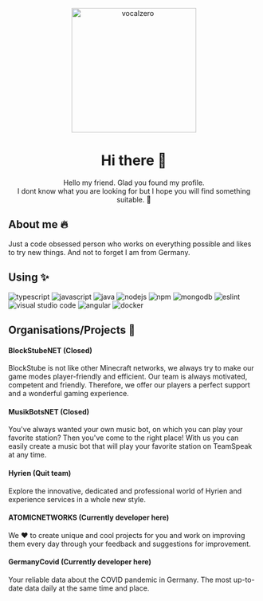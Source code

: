 <p align="center">
  <img alt="vocalzero" src="https://i.imgur.com/UHM8ieu.png" width="250" />
</p>
<h1 align="center">
  Hi there 👋
</h1>
<p align="center">
  Hello my friend. Glad you found my profile.<br>I dont know what you are looking for but I hope you will find something suitable. 🙌
</p>

## About me 🔥
Just a code obsessed person who works on everything possible and likes to try new things. And not to forget I am from Germany.

## Using ✨
<img src="https://img.shields.io/badge/-TypeScript-blue?style=flat-square&logo=typescript&logoColor=white" alt="typescript"> <img src="https://img.shields.io/badge/-JavaScript-yellow?style=flat-square&logo=javascript&logoColor=white" alt="javascript"> <img src="https://img.shields.io/badge/-Java-orange?style=flat-square&logo=java&logoColor=white" alt="java"> <img src="https://img.shields.io/badge/-NodeJS-red?style=flat-square&logo=node.js&logoColor=white" alt="nodejs"> <img src="https://img.shields.io/badge/-NPM-red?style=flat-square&logo=npm&logoColor=white" alt="npm"> <img src="https://img.shields.io/badge/-MongoDB-green?style=flat-square&logo=mongodb&logoColor=white" alt="mongodb"> <img src="https://img.shields.io/badge/-ESLint-purple?style=flat-square&logo=eslint&logoColor=white" alt="eslint"> <img src="https://img.shields.io/badge/-Visual%20Studio%20Code-blue?style=flat-square&logo=visual-studio-code&logoColor=white" alt="visual studio code"> <img src="https://img.shields.io/badge/-Angular-red?style=flat-square&logo=angular&logoColor=white" alt="angular"> <img src="https://img.shields.io/badge/-Docker-blue?style=flat-square&logo=docker&logoColor=white" alt="docker">

## Organisations/Projects 🔧
#### BlockStubeNET (Closed)
BlockStube is not like other Minecraft networks, we always try to make our game modes player-friendly and efficient. Our team is always motivated, competent and friendly. Therefore, we offer our players a perfect support and a wonderful gaming experience.

#### MusikBotsNET (Closed)
You've always wanted your own music bot, on which you can play your favorite station? Then you've come to the right place! With us you can easily create a music bot that will play your favorite station on TeamSpeak at any time.

#### Hyrien (Quit team)
Explore the innovative, dedicated and professional world of Hyrien and experience services in a whole new style.

#### ATOMICNETWORKS (Currently developer here)
We ❤️ to create unique and cool projects for you and work on improving them every day through your feedback and suggestions for improvement.

#### GermanyCovid (Currently developer here)
Your reliable data about the COVID pandemic in Germany. The most up-to-date data daily at the same time and place.
